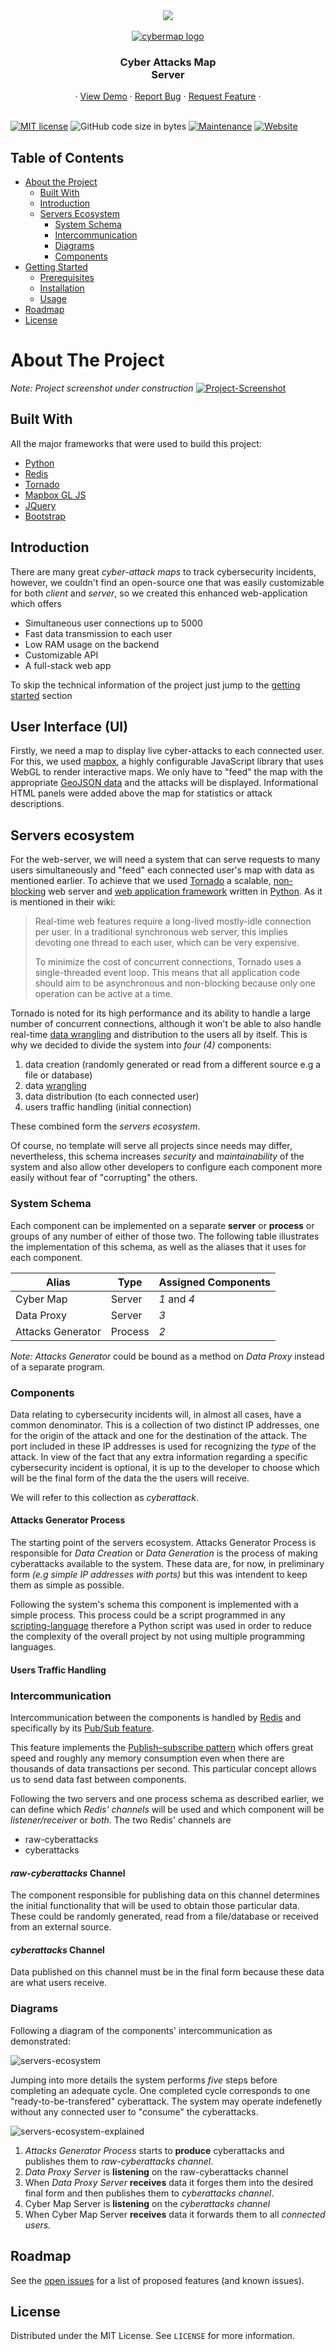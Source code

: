 <!-- MADE WITH PYTHON BADGE  -->
<div align="center">
	<a href="https://www.python.org/" alt="made-with-Python"> 
		<img src="http://ForTheBadge.com/images/badges/made-with-python.svg">
	</a>
</div>
<!-- PROJECT LOGO -->
<br />
<div align="center">
    <a href="https://github.com/csd3345/cybermap-server/">
	<img src="http://dev01-vm.csd.uoc.gr/logo-only.webp" alt="cybermap logo">
    </a>
    <h3>
        Cyber Attacks Map
        <br />
        Server
     </h3>
</div>
<div align="center">
    <div>
        ·
        <a href="http://dev01-vm.csd.uoc.gr">View  Demo</a> ·
        <a href="https://github.com/csd3345/cybermap-server/issues">Report Bug</a> ·
        <a href="https://github.com/csd3345/cybermap-server/issues">Request Feature</a> ·
    </div>
</div>
<br>

[![MIT license](http://img.shields.io/badge/License-MIT-red.svg)](http://opensource.org/licenses/MIT) 
![GitHub code size in bytes](https://img.shields.io/github/languages/code-size/csd3345/cybermap-server)
[![Maintenance](https://img.shields.io/badge/Maintained%3F-yes-green.svg)](https://github.com/csd3345/cybermap-server/graphs/commit-activity)
[![Website](https://img.shields.io/website?down_message=offline&up_message=online&url=http%3A%2F%2Fdev01-vm.csd.uoc.gr)](http://dev01-vm.csd.uoc.gr)


<!-- TABLE OF CONTENTS -->
## Table of Contents

* [About the Project](#about-the-project)
	* [Built With](#built-with) 
	* [Introduction](#introduction) 
	* [Servers Ecosystem](#servers-ecosystem)
		* [System Schema](#system-schema)
		* [Intercommunication](#intercommunication)
		* [Diagrams](#diagrams)
		* [Components](#components)
* [Getting Started](#getting-started)
  * [Prerequisites](#prerequisites)
  * [Installation](#installation)
  * [Usage](#usage)
* [Roadmap](#roadmap)
* [License](#license)



<!-- ABOUT THE PROJECT -->
# About The Project
*Note: Project screenshot under construction*
[![Project-Screenshot][project-screenshot]](https://example.com)

## Built With
All the major frameworks that were used to build this project:
* [Python][python]
* [Redis][redis]
* [Tornado][tornado]
* [Mapbox GL JS][mapbox-gl-js]
* [JQuery][jquery]
* [Bootstrap][bootstrap]



## Introduction

There are many great *cyber-attack maps* to track cybersecurity incidents, however, we couldn't find an open-source one that was easily customizable for both *client* and *server*, so we created this enhanced web-application which offers

-   Simultaneous user connections up to 5000
-   Fast data transmission to each user
-   Low RAM usage on the backend
-   Customizable API
-  A full-stack web app

To skip the technical information of the project just jump to the [getting started](#getting-started) section

## User Interface (UI)

Firstly, we need a map to display live cyber-attacks to each connected user. For this, we used [mapbox][mapbox-gl-js], a highly configurable JavaScript library that uses WebGL to render interactive maps. We only have to "feed" the map with the appropriate [GeoJSON data](https://geojson.org/) and the attacks will be displayed. Informational HTML panels were added above the map for statistics or attack descriptions. 

## Servers ecosystem  

For the web-server, we will need a system that can serve requests to many users simultaneously and "feed" each connected user's map with data as mentioned earlier. To achieve that we used [Tornado][tornado]  a scalable, [non-blocking](https://en.wikipedia.org/wiki/Asynchronous_IO) web server and [web application framework](https://en.wikipedia.org/wiki/Web_application_framework) written in [Python][python]. As it is mentioned in their wiki:

> Real-time web features require a long-lived mostly-idle connection per user. In a traditional synchronous web server, this implies devoting one thread to each user, which can be very expensive.
> 
> To minimize the cost of concurrent connections, Tornado uses a single-threaded event loop. This means that all application code should aim to be asynchronous and non-blocking because only one operation can be active at a time.

Tornado is noted for its high performance and its ability to handle a large number of concurrent connections, although it won't be able to also handle real-time [data wrangling][wrangling] and distribution to the users all by itself. This is why we decided to divide the system into *four (4)*  components:


1.  data creation (randomly generated or read from a different source e.g a file or database)  
 2. data [wrangling]
 3. data distribution (to each connected user)
 4.  users traffic handling (initial connection)

These combined form the *servers ecosystem*. 

Of course, no template will serve all projects since needs may differ, nevertheless, this schema increases *security* and *maintainability* of the system and also allow other developers to configure each component more easily without fear of "corrupting" the others.

### System Schema
Each component can be implemented on a separate **server** or **process** or groups of any number of either of those two.  The following table illustrates the implementation of this schema, as well as the aliases that it uses for each component.

| Alias               | Type    | Assigned Components |
|---------------------|---------|---------------------|
| Cyber Map           | Server  | *1* and *4*         |
| Data Proxy          | Server  | *3*                 |
| Attacks Generator   | Process | *2*                 |

*Note:* *Attacks Generator* could be bound as a method on *Data Proxy* instead of a separate program. 

### Components

Data relating to cybersecurity incidents will, in almost all cases, have a common denominator. This is a collection of two distinct IP addresses, one for the origin of the attack and one for the destination of the attack. The port included in these IP addresses is used for recognizing the *type* of the attack. In view of the fact that any extra information regarding a specific cybersecurity incident is optional, it is up to the developer to choose which will be the final form of the data the the users will receive.

 We will refer to this collection as *cyberattack*.

#### Attacks Generator Process
The starting point of the servers ecosystem. Attacks Generator Process is responsible for *Data Creation* or *Data Generation* is the process of making cyberattacks available to the system. These data are, for now, in preliminary form *(e.g simple IP addresses with ports)* but this was intendent to keep them as simple as possible. 

Following the system's schema this component is implemented with a simple process. This process could be a script programmed in any [scripting-language](https://en.wikipedia.org/wiki/Scripting_language) therefore a Python script was used in order to reduce the complexity of the overall project by not using multiple programming languages.

#### Users Traffic Handling




### Intercommunication

Intercommunication between the components is handled by [Redis][redis] and specifically by its [Pub/Sub feature][redis-pub-sub].

This feature implements the [Publish–subscribe pattern][pub_sub_pattern] which offers great speed and roughly any memory consumption even when there are thousands of data transactions per second. This particular concept allows us to send data fast between components.

Following the two servers and one process schema as described earlier, we can define which *Redis' channels* will be used and which component will be *listener/receiver* or *both*.
The two Redis' channels are
-   raw-cyberattacks
-   cyberattacks

#### *raw-cyberattacks* Channel
The component responsible for publishing data on this channel determines the initial functionality that will be used to obtain those particular data. These could be randomly generated, read from a file/database or received from an external source.

#### *cyberattacks* Channel
Data published on this channel must be in the final form because these data are what users receive.

### Diagrams
Following a diagram of the components' intercommunication as demonstrated:

![servers-ecosystem][servers-ecosystem-diagram]

Jumping into more details the system performs *five* steps before completing an adequate cycle. One completed cycle corresponds to one "ready-to-be-transfered" cyberattack. The system may operate indefenetly without any connected user to "consume" the cyberattacks.

![servers-ecosystem-explained][servers-ecosystem-details-diagram]

1.  *Attacks Generator Process* starts to **produce** cyberattacks and publishes them to *raw-cyberattacks channel*.
2.  *Data Proxy Server* is **listening** on the raw-cyberattacks channel 
3. When *Data Proxy Server* **receives** data it forges them into the desired final form and then publishes them to *cyberattacks channel*.
4.  Cyber Map Server is **listening** on the *cyberattacks channel* 
5. When Cyber Map Server **receives** data it forwards them to all *connected users.*

## Roadmap

See the [open issues][project-issues] for a list of proposed features (and known issues).

<!-- LICENSE -->
## License

Distributed under the MIT License. See `LICENSE` for more information.




<!--  Links for better information management -->
[project-home]: https://gitlab.com/j3di/cyber-threat-map
[project-issues]: https://gitlab.com/j3di/cyber-threat-map/issues
[project-screenshot]: https://i.ibb.co/bdZW8mG/project-screenshot.png

[servers-ecosystem-diagram]: https://i.ibb.co/5rX3bQF/servers-ecosystem.png
[servers-ecosystem-details-diagram]: https://i.ibb.co/9WwCZHk/servers-ecosystem-details.png




[tornado]: https://www.tornadoweb.org/en/stable/index.html
[redis]: https://redis.io/topics/introduction
[redis-pub-sub]: https://redis.io/topics/pubsub
[bootstrap]: https://getbootstrap.com/
[python]: https://www.python.org/
[jquery]: https://jquery.com
[mapbox-gl-js]: https://docs.mapbox.com/mapbox-gl-js/api/


[pub_sub_pattern]: https://en.wikipedia.org/wiki/Publish%E2%80%93subscribe_pattern
[wrangling]: https://en.wikipedia.org/wiki/Data_wrangling

